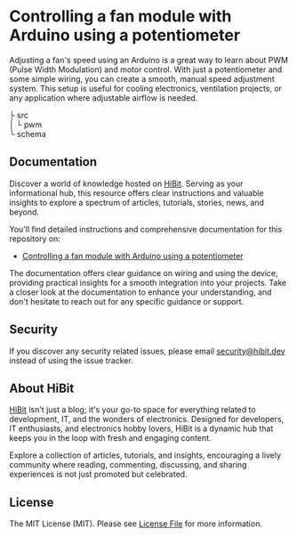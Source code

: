 # Controlling a fan module with Arduino using a potentiometer
Adjusting a fan's speed using an Arduino is a great way to learn about PWM (Pulse Width Modulation) and motor control. With just a potentiometer and some simple wiring, you can create a smooth, manual speed adjustment system. This setup is useful for cooling electronics, ventilation projects, or any application where adjustable airflow is needed.  

├ src  
│  └ pwm  
└ schema  

## Documentation
Discover a world of knowledge hosted on [HiBit](https://www.hibit.dev). Serving as your informational hub, this resource offers clear instructions and valuable insights to explore a spectrum of articles, tutorials, stories, news, and beyond.  

You'll find detailed instructions and comprehensive documentation for this repository on:  
- [Controlling a fan module with Arduino using a potentiometer](https://www.hibit.dev/posts/235/controlling-a-fan-module-with-arduino-using-a-potentiometer)

The documentation offers clear guidance on wiring and using the device, providing practical insights for a smooth integration into your projects. Take a closer look at the documentation to enhance your understanding, and don't hesitate to reach out for any specific guidance or support.

## Security
If you discover any security related issues, please email security@hibit.dev instead of using the issue tracker.

## About HiBit
[HiBit](https://www.hibit.dev) isn't just a blog; it's your go-to space for everything related to development, IT, and the wonders of electronics. Designed for developers, IT enthusiasts, and electronics hobby lovers, HiBit is a dynamic hub that keeps you in the loop with fresh and engaging content.  

Explore a collection of articles, tutorials, and insights, encouraging a lively community where reading, commenting, discussing, and sharing experiences is not just promoted but celebrated.

## License
The MIT License (MIT). Please see [License File](LICENSE) for more information.
